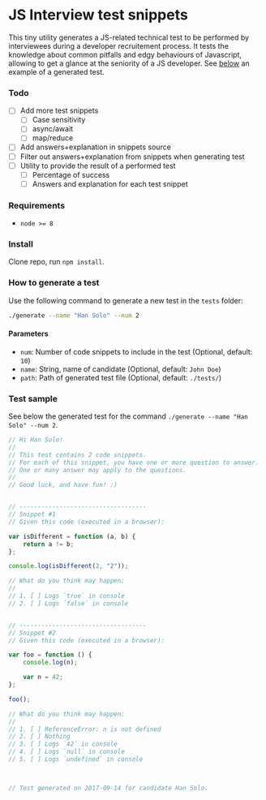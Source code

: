 # JS Interview test snippets

This tiny utility generates a JS-related technical test to be performed by interviewees during a developer recruitement process.
It tests the knowledge about common pitfalls and edgy behaviours of Javascript, allowing to get a glance at the seniority of a JS developer. See [below](#test-sample) an example of a generated test.

### Todo

- [ ] Add more test snippets
    - [ ] Case sensitivity
    - [ ] async/await
    - [ ] map/reduce
- [ ] Add answers+explanation in snippets source
- [ ] Filter out answers+explanation from snippets when generating test
- [ ] Utility to provide the result of a performed test
    - [ ] Percentage of success
    - [ ] Answers and explanation for each test snippet

### Requirements

- `node >= 8`

### Install

Clone repo, run `npm install`.

### How to generate a test

Use the following command to generate a new test in the `tests` folder:

```sh
./generate --name "Han Solo" --num 2
```

#### Parameters

- `num`: Number of code snippets to include in the test (Optional, default: `10`)
- `name`: String, name of candidate (Optional, default: `John Doe`)
- `path`: Path of generated test file (Optional, default: `./tests/`)

### Test sample

See below the generated test for the command `./generate --name "Han Solo" --num 2`.

```js
// Hi Han Solo!
//
// This test contains 2 code snippets.
// For each of this snippet, you have one or more question to answer.
// One or many answer may apply to the questions.
//
// Good luck, and have fun! :)


// -----------------------------------
// Snippet #1
// Given this code (executed in a browser):

var isDifferent = function (a, b) {
    return a != b;
};

console.log(isDifferent(2, "2"));

// What do you think may happen:
//
// 1. [ ] Logs `true` in console
// 2. [ ] Logs `false` in console


// -----------------------------------
// Snippet #2
// Given this code (executed in a browser):

var foo = function () {
    console.log(n);

    var n = 42;
};

foo();

// What do you think may happen:
//
// 1. [ ] ReferenceError: n is not defined
// 2. [ ] Nothing
// 3. [ ] Logs `42` in console
// 4. [ ] Logs `null` in console
// 5. [ ] Logs `undefined` in console



// Test generated on 2017-09-14 for candidate Han Solo.
```
